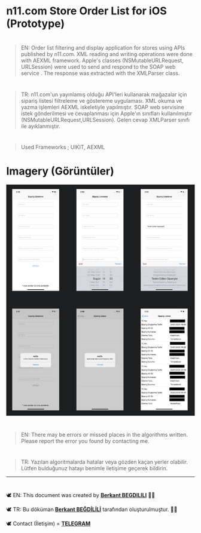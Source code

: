 # n11.com Store Order List for iOS (Prototype)

#
> EN: Order list filtering and display application for stores using APIs published by n11.com. XML reading and writing operations were done with AEXML framework. Apple's classes (NSMutableURLRequest, URLSession) were used to send and respond to the SOAP web service . The response was extracted with the XMLParser class.
#
> TR: n11.com'un yayınlamış olduğu API'leri kullanarak mağazalar için sipariş listesi filtreleme ve göstereme uygulaması. XML okuma ve yazma işlemleri AEXML iskeletiyle yapılmıştır. SOAP web servisine istek gönderilmesi ve cevaplanması için Apple'ın sınıfları kullanılmıştır (NSMutableURLRequest,URLSession). Gelen cevap XMLParser sınıfı ile ayıklanmıştır.

#
> Used Frameworks ; UIKIT, AEXML


# Imagery (Görüntüler)
![run1](https://github.com/berkantbegdilili/n11-OrderList/blob/master/img/panel_img.png)


#
> EN: There may be errors or missed places in the algorithms written. Please report the error you found by contacting me.
#
> TR: Yazılan algoritmalarda hatalar veya gözden kaçan yerler olabilir. Lütfen bulduğunuz hatayı benimle iletişime geçerek bildirin.

________________________________
#
🕊 EN: This document was created by [**Berkant BEGDILILI**](https://www.linkedin.com/in/berkantbegdilili/ "LinkedIN: berkantbegdilili")  ✌🏼

🕊 TR: Bu döküman [**Berkant BEĞDİLİLİ**](https://www.linkedin.com/in/berkantbegdilili/ "LinkedIN: berkantbegdilili") tarafından oluşturulmuştur. ✌🏼

🕊 Contact (İletişim) = [**TELEGRAM**](https://t.me/berkantbegdilili/ "Telegram: @berkantbegdilili")




